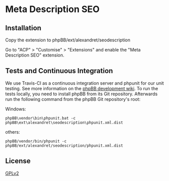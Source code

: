 # Meta Description SEO

## Installation

Copy the extension to phpBB/ext/alexandret/seodescription

Go to "ACP" > "Customise" > "Extensions" and enable the "Meta Description SEO" extension.

## Tests and Continuous Integration

We use Travis-CI as a continuous integration server and phpunit for our unit testing. See more information on the [phpBB development wiki](https://wiki.phpbb.com/Unit_Tests).
To run the tests locally, you need to install phpBB from its Git repository. Afterwards run the following command from the phpBB Git repository's root:

Windows:

    phpBB\vendor\bin\phpunit.bat -c phpBB\ext\alexandret\seodescription\phpunit.xml.dist

others:

    phpBB/vendor/bin/phpunit -c phpBB/ext/alexandret/seodescription/phpunit.xml.dist

## License

[GPLv2](license.txt)
